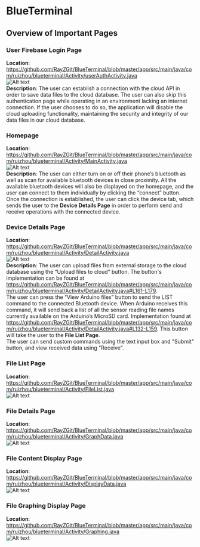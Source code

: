 # BlueTerminal  
## Overview of Important Pages  
### User Firebase Login Page  
**Location**: https://github.com/RayZGit/BlueTerminal/blob/master/app/src/main/java/com/ruizhou/blueterminal/Activity/userAuthActivity.java  
![Alt text](login.png)  
**Description**: The user can establish a connection with the cloud API in order to save data files to the cloud database. The user can also skip this authentication page while operating in an environment lacking an internet connection. If the user chooses to do so, the application will disable the cloud uploading functionality, maintaining the security and integrity of our data files in our cloud database.  
  
### Homepage
**Location**: https://github.com/RayZGit/BlueTerminal/blob/master/app/src/main/java/com/ruizhou/blueterminal/Activity/MainActivity.java  
![Alt text](homepage.png)  
**Description**: The user can either turn on or off their phone’s bluetooth as well as scan for available bluetooth devices in close proximity. All the available bluetooth devices will also be displayed on the homepage, and the user can connect to them individually by clicking the “connect” button. Once the connection is established, the user can click the device tab, which sends the user to the **Device Details Page** in order to perform send and receive operations with the connected device.  
  
### Device Details Page
**Location**: https://github.com/RayZGit/BlueTerminal/blob/master/app/src/main/java/com/ruizhou/blueterminal/Activity/DetailActivity.java  
![Alt text](devicedetail.png)  
**Description**: The user can upload files from external storage to the cloud database using the “Upload files to cloud” button. The button's implementation can be found at https://github.com/RayZGit/BlueTerminal/blob/master/app/src/main/java/com/ruizhou/blueterminal/Activity/DetailActivity.java#L161-L179.  
The user can press the “View Arduino files” button to send the LIST command to the connected Bluetooth device. When Arduino receives this command, it will send back a list of all the sensor reading file names currently available on the Arduino’s MicroSD card. Implementation found at https://github.com/RayZGit/BlueTerminal/blob/master/app/src/main/java/com/ruizhou/blueterminal/Activity/DetailActivity.java#L132-L159. This button will take the user to the **File List Page**.  
The user can send custom commands using the text input box and "Submit" button, and view received data using "Receive".  
  
### File List Page
**Location**: https://github.com/RayZGit/BlueTerminal/blob/master/app/src/main/java/com/ruizhou/blueterminal/Activity/FileList.java  
![Alt text](filelist.png)  

### File Details Page
**Location**: https://github.com/RayZGit/BlueTerminal/blob/master/app/src/main/java/com/ruizhou/blueterminal/Activity/GraphData.java  
![Alt text](filedetail.png)  

### File Content Display Page
**Location**: https://github.com/RayZGit/BlueTerminal/blob/master/app/src/main/java/com/ruizhou/blueterminal/Activity/DisplayData.java  
![Alt text](filecontent.png)  

### File Graphing Display Page
**Location**: https://github.com/RayZGit/BlueTerminal/blob/master/app/src/main/java/com/ruizhou/blueterminal/Activity/Graphing.java  
![Alt text](Graph.PNG)  
